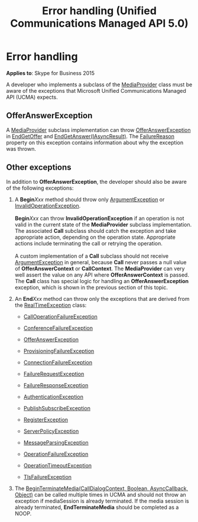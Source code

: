 ﻿---
title: Error handling (Unified Communications Managed API 5.0)
description: A developer who implements a subclass of the MediaProvider class must be aware of the exceptions that Microsoft Unified Communications Managed API expects.
TOCTitle: Error handling
ms:assetid: 039427ca-d9f6-4b31-986c-23db1850446c
ms:mtpsurl: https://msdn.microsoft.com/library/Dn466107(v=office.16)
ms:contentKeyID: 65240024
ms.date: 07/27/2015
mtps_version: v=office.16
---

# Error handling


**Applies to**: Skype for Business 2015

A developer who implements a subclass of the [MediaProvider](/dotnet/api/microsoft.rtc.collaboration.componentmodel.mediaprovider&preserve-view=true) class must be aware of the exceptions that Microsoft Unified Communications Managed API (UCMA) expects.

## OfferAnswerException

A [MediaProvider](/dotnet/api/microsoft.rtc.collaboration.componentmodel.mediaprovider&preserve-view=true) subclass implementation can throw [OfferAnswerException](https://msdn.microsoft.com/library/hh382722\(v=office.16\)) in [EndGetOffer](https://msdn.microsoft.com/library/hh382852\(v=office.16\)) and [EndGetAnswer(IAsyncResult)](https://msdn.microsoft.com/library/hh383856\(v=office.16\)). The [FailureReason](https://msdn.microsoft.com/library/hh384728\(v=office.16\)) property on this exception contains information about why the exception was thrown.

## Other exceptions

In addition to **OfferAnswerException**, the developer should also be aware of the following exceptions:

1.  A **Begin***Xxx* method should throw only [ArgumentException](https://msdn.microsoft.com/library/3w1b3114) or [InvalidOperationException](https://msdn.microsoft.com/library/2asft85a).
<br><br>**Begin***Xxx* can throw **InvalidOperationException** if an operation is not valid in the current state of the **MediaProvider** subclass implementation. The associated **Call** subclass should catch the exception and take appropriate action, depending on the operation state. Appropriate actions include terminating the call or retrying the operation.
<br><br>A custom implementation of a **Call** subclass should not receive [ArgumentException](https://msdn.microsoft.com/library/3w1b3114) in general, because **Call** never passes a null value of **OfferAnswerContext** or **CallContext**. The **MediaProvider** can very well assert the value on any API where **OfferAnswerContext** is passed. The **Call** class has special logic for handling an **OfferAnswerException** exception, which is shown in the previous section of this topic.

2.  An **End***Xxx* method can throw only the exceptions that are derived from the [RealTimeException](https://msdn.microsoft.com/library/hh385103\(v=office.16\)) class:
    
      - [CallOperationFailureException](https://msdn.microsoft.com/library/hh382522\(v=office.16\))
    
      - [ConferenceFailureException](https://msdn.microsoft.com/library/hh382829\(v=office.16\))
    
      - [OfferAnswerException](https://msdn.microsoft.com/library/hh382722\(v=office.16\))
    
      - [ProvisioningFailureException](https://msdn.microsoft.com/library/hh385160\(v=office.16\))
    
      - [ConnectionFailureException](https://msdn.microsoft.com/library/hh161695\(v=office.16\))
    
      - [FailureRequestException](https://msdn.microsoft.com/library/hh382870\(v=office.16\))
    
      - [FailureResponseException](https://msdn.microsoft.com/library/hh383231\(v=office.16\))
    
      - [AuthenticationException](https://msdn.microsoft.com/library/hh382813\(v=office.16\))
    
      - [PublishSubscribeException](https://msdn.microsoft.com/library/hh384897\(v=office.16\))
    
      - [RegisterException](https://msdn.microsoft.com/library/hh349227\(v=office.16\))
    
      - [ServerPolicyException](https://msdn.microsoft.com/library/hh349401\(v=office.16\))
    
      - [MessageParsingException](https://msdn.microsoft.com/library/hh365619\(v=office.16\))
    
      - [OperationFailureException](https://msdn.microsoft.com/library/hh161725\(v=office.16\))
    
      - [OperationTimeoutException](https://msdn.microsoft.com/library/hh380900\(v=office.16\))
    
      - [TlsFailureException](https://msdn.microsoft.com/library/hh366193\(v=office.16\))

3.  The [BeginTerminateMedia(CallDialogContext, Boolean, AsyncCallback, Object)](https://msdn.microsoft.com/library/hh350188\(v=office.16\)) can be called multiple times in UCMA and should not throw an exception if mediaSession is already terminated. If the media session is already terminated, **EndTerminateMedia** should be completed as a NOOP.

